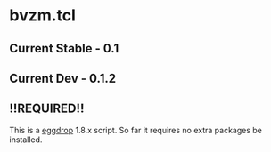 # bvzm.tcl #
## Current Stable \- 0.1
## Current Dev    \- 0.1.2

## !!REQUIRED!!
This is a [eggdrop](http://eggheads.org) 1.8.x script. So far it requires no extra packages be installed.
